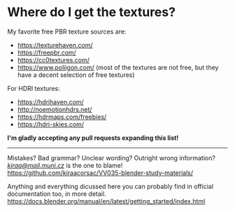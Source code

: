 # Where do I get the textures?

My favorite free PBR texture sources are:

- https://texturehaven.com/
- https://freepbr.com/
- https://cc0textures.com/
- https://www.poliigon.com/ (most of the textures are not free, but they have a decent selection of free textures)

For HDRI textures: 
- https://hdrihaven.com/
- http://noemotionhdrs.net/
- https://hdrmaps.com/freebies/
- https://hdri-skies.com/


**I'm gladly accepting any pull requests expanding this list!**

____
Mistakes? Bad grammar? Unclear wording? Outright wrong information?\
*kiraa@mail.muni.cz* is the one to blame!\
https://github.com/kiraacorsac/VV035-blender-study-materials/


Anything and everything dicussed here you can probably find in official documentation too, in more detail.
https://docs.blender.org/manual/en/latest/getting_started/index.html
